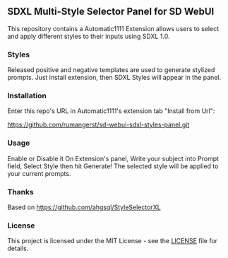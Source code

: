## SDXL Multi-Style Selector Panel for SD WebUI

This repository contains a Automatic1111 Extension allows users to select and apply different styles to their inputs using SDXL 1.0.

### Styles

Released positive and negative templates are used to generate stylized prompts. Just install extension, then SDXL Styles will appear in the panel.

### Installation

Enter this repo's URL in Automatic1111's extension tab "Install from Url":

https://github.com/rumangerst/sd-webui-sdxl-styles-panel.git

### Usage

Enable or Disable it On Extension's panel, Write your subject into Prompt field,
Select Style then hit Generate!
The selected style will be applied to your current prompts.

### Thanks

Based on https://github.com/ahgsql/StyleSelectorXL

### License

This project is licensed under the MIT License - see the [LICENSE](LICENSE.txt) file for details.
